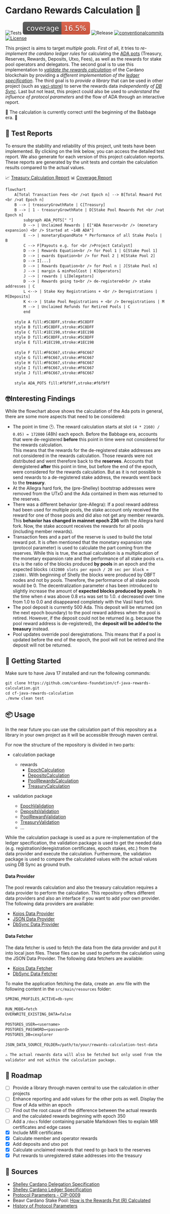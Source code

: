 # Cardano Rewards Calculation 🧮

<p align="left">
<img alt="Tests" src="https://github.com/cardano-foundation/cf-java-rewards-calculation/actions/workflows/tests.yaml/badge.svg?branch=main" />
<img alt="Coverage" src="https://github.com/cardano-foundation/cf-java-rewards-calculation/blob/gh-pages/badges/jacoco.svg?raw=true" />
<img alt="Release" src="https://github.com/cardano-foundation/cf-java-rewards-calculation/actions/workflows/release.yaml/badge.svg?branch=main" />
<a href="https://conventionalcommits.org"><img alt="conventionalcommits" src="https://img.shields.io/badge/Conventional%20Commits-1.0.0-%23FE5196?logo=conventionalcommits" /></a>
<a href="https://opensource.org/licenses/MIT"><img alt="License" src="https://img.shields.io/badge/License-MIT-green.svg" /></a>
</p>

This project is aims to target *multiple goals*. First of all, it tries to *re-implement the cardano ledger rules* for calculating 
the [ADA pots](https://cexplorer.io/pot) (Treasury, Reserves, Rewards, Deposits, Utxo, Fees), as well as the rewards for stake pool operators and delegators. 
The second goal is to use this implementation to *[validate the rewards calculation](https://cardano-foundation.github.io/cf-java-rewards-calculation/report-latest/treasury_calculation.html)* of the Cardano blockchain by providing a *different implementation of the [ledger specification](https://github.com/IntersectMBO/cardano-ledger?tab=readme-ov-file#cardano-ledger)*.
The third goal is to *provide a library* that can be used in other project (such as [yaci-store](https://github.com/bloxbean/yaci-store)) to serve the rewards data *independently of [DB Sync](https://github.com/IntersectMBO/cardano-db-sync)*. 
Last but not least, this project could also be used to *understand the influence of protocol parameters* and the flow of ADA through an interactive report.

🚧️ The calculation is currently correct until the beginning of the Babbage era. 🚧️

## 🧪 Test Reports

To ensure the stability and reliability of this project, unit tests have been implemented. By clicking on the link below, you can access the detailed test report.
We also generate for each version of this project calculation reports. These reports are generated by the unit tests and contain the calculation results compared to the actual values.

📈 [Treasury Calculation Report](https://cardano-foundation.github.io/cf-java-rewards-calculation/report-latest/treasury_calculation.html)
📊 [Coverage Report](https://cardano-foundation.github.io/cf-java-rewards-calculation/coverage-report/)

```mermaid
flowchart
    A[Total Transaction Fees <br />at Epoch n] --> B[Total Reward Pot <br />at Epoch n]
    B --> | treasuryGrowthRate | C[Treasury]
    B --> | 1 - treasuryGrowthRate | D[Stake Pool Rewards Pot <br />at Epoch n]
        subgraph ADA_POTS[" "]
        D --> | Unclaimed Rewards | E["ADA Reserves<br /> (monetary expansion) <br /> Started at ~14B ADA"]
        E --> | monetaryExpandRate * Performance of all Stake Pools | B
        C --> F[Payouts e.g. for <br />Project Catalyst]
        D --> | Rewards Equation<br /> for Pool 1 | G[Stake Pool 1]
        D --> | ewards Equation<br /> for Pool 2 | H[Stake Pool 2]
        D --> I[...]
        D --> | Rewards Equation<br /> for Pool n | J[Stake Pool n]
        J --> | margin & minPoolCost | K[Operators]
        J --> | rewards | L[Delegators]
        D --> | Rewards going to<br /> de-registered<br /> stake addresses | C
        L <--> | Stake Key Registrations + <br /> Deregistrations | M[Deposits]
        K <--> | Stake Pool Registrations + <br /> Deregistrations | M
        M --> | Unclaimed Refunds for Retired Pools | C
        end

    style A fill:#5C8DFF,stroke:#5C8DFF
    style B fill:#5C8DFF,stroke:#5C8DFF
    style C fill:#1EC198,stroke:#1EC198
    style D fill:#5C8DFF,stroke:#5C8DFF
    style E fill:#1EC198,stroke:#1EC198

    style F fill:#F6C667,stroke:#F6C667
    style G fill:#F6C667,stroke:#F6C667
    style H fill:#F6C667,stroke:#F6C667
    style I fill:#F6C667,stroke:#F6C667
    style J fill:#F6C667,stroke:#F6C667

    style ADA_POTS fill:#f6f9ff,stroke:#f6f9ff
```

## 🤓Interesting Findings

While the flowchart above shows the calculation of the Ada pots in general, there are some more aspects that need to be considered:

- The point in time 🕑. The reward calculation starts at slot `(4 * 2160) / 0.05) = 172800` (48h) each epoch. Before the Babbage era, 
  accounts that were de-registered **before** this point in time were not considered for the rewards calculation.  
  This means that the rewards for the de-registered stake addresses are not considered in the rewards calculation. 
  Those rewards were not distributed and went therefore back to the **reserves**. Accounts that deregistered **after** 
  this point in time, but before the end of the epoch, were considered for the rewards calculation. But as it is not 
  possible to send rewards to a de-registered stake address, the rewards went back to the **treasury**.
- At the Allegra hard fork, the (pre-Shelley) bootstrap addresses were removed from the UTxO and the Ada contained in them was returned to the reserves.
- There was a different behavior (pre-Allegra): If a pool reward address had been used for multiple pools,
  the stake account only received the reward for one of those pools and did also not get any member rewards.
  This **behavior has changed in mainnet epoch 236** with the Allegra hard fork. Now, the stake account receives the rewards for all pools (including member rewards).
- Transaction fees and a part of the reserve is used to build the total reward pot. It is often mentioned that
  the monetary expansion rate (protocol parameter) is used to calculate the part coming from the reserves.
  While this is true, the actual calculation is a multiplication of the monetary expansion rate and the performance of all stake pools `eta`.
  `Eta` is the ratio of the blocks produced **by pools** in an epoch and the expected blocks `(432000 slots per epoch / 20 sec per block = 21600)`.
  With beginning of Shelly the blocks were produced by OBFT nodes and not by pools. Therefore, the performance of all stake pools would be 0.
  The decentralization parameter `d` has been introduced to slightly increase the amount of **expected blocks produced by pools**.
  In the time when `d` was above 0.8 `eta` was set to 1.0. `d` decreased over time from 1.0 to 0.0 and disappeared completely with the Vasil hard fork.
- The pool deposit is currently 500 Ada. This deposit will be returned (on the next epoch boundary) to the pool reward address when the pool is retired.
  However, if the deposit could not be returned (e.g. because the pool reward address is de-registered), the **deposit will be added to the treasury** instead.
- Pool updates override pool deregistrations. This means that if a pool is updated before the end of the epoch, the pool will not be retired and the deposit will not be returned.

## 🚀 Getting Started

Make sure to have Java 17 installed and run the following commands:

```
git clone https://github.com/cardano-foundation/cf-java-rewards-calculation.git
cd cf-java-rewards-calculation
./mvnw clean test
```

## 📦 Usage

In the near future you can use the calculation part of this repository as a library in your own project as it will be accessible 
through maven central.

For now the structure of the repository is divided in two parts:
 
- calculation package
  - rewards
    - [EpochCalculation](./src/main/java/org/cardanofoundation/rewards/calculation/EpochCalculation.java)
    - [DepositsCalculation](./src/main/java/org/cardanofoundation/rewards/calculation/DepositsCalculation.java)
    - [PoolRewardsCalculation](./src/main/java/org/cardanofoundation/rewards/calculation/PoolRewardsCalculation.java)
    - [TreasuryCalculation](./src/main/java/org/cardanofoundation/rewards/calculation/TreasuryCalculation.java)

- validation package
  - [EpochValidation](./src/main/java/org/cardanofoundation/rewards/validation/EpochValidation.java)
  - [DepositsValidation](./src/main/java/org/cardanofoundation/rewards/validation/DepositsValidation.java)
  - [PoolRewardValidation](./src/main/java/org/cardanofoundation/rewards/validation/PoolRewardValidation.java)
  - [TreasuryValidation](./src/main/java/org/cardanofoundation/rewards/validation/TreasuryValidation.java)
  - ...

While the calculation package is used as a pure re-implementation of the ledger specification,
the validation package is used to get the needed data (e.g. registration/deregistration certificates, epoch stakes, etc.) 
from the data provider and execute the calculation. Furthermore, the validation package is used to compare the calculated
values with the actual values using DB Sync as ground truth.

#### Data Provider

The pool rewards calculation and also the treasury calculation requires a data provider to perform the calculation.
This repository offers different data providers and also an interface if you want to add your own provider. The following data providers are available:

 - [Koios Data Provider](./src/main/java/org/cardanofoundation/rewards/validation/data/provider/KoiosDataProvider.java)
 - [JSON Data Provider](./src/main/java/org/cardanofoundation/rewards/validation/data/provider/JsonDataProvider.java)
 - [DbSync Data Provider](./src/main/java/org/cardanofoundation/rewards/validation/data/provider/DbSyncDataProvider.java)

#### Data Fetcher

The data fetcher is used to fetch the data from the data provider and put it into local json files.
These files can be used to perform the calculation using the JSON Data Provider. The following data fetchers are available:

 - [Koios Data Fetcher](./src/main/java/org/cardanofoundation/rewards/validation/data/fetcher/KoiosDataFetcher.java)
 - [DbSync Data Fetcher](./src/main/java/org/cardanofoundation/rewards/validation/data/fetcher/DbSyncDataFetcher.java)

To make the application fetching the data, create an .env file with the following content in the `src/main/resources` folder:

```
SPRING_PROFILES_ACTIVE=db-sync

RUN_MODE=fetch
OVERWRITE_EXISTING_DATA=false

POSTGRES_USER=<username>
POSTGRES_PASSWORD=<password>
POSTGRES_DB=cexplorer

JSON_DATA_SOURCE_FOLDER=/path/to/your/rewards-calculation-test-data
```
`⚠️ The actual rewards data will also be fetched but only used from the validator and not within the calculation package.`
  
## 🫡 Roadmap
 - [ ] Provide a library through maven central to use the calculation in other projects
 - [ ] Enhance reporting and add values for the other pots as well. Display the flow of Ada within an epoch
 - [ ] Find out the root cause of the difference between the actual rewards and the calculated rewards beginning with epoch 350
 - [ ] Add a `/docs` folder containing parsable Markdown files to explain MIR certificates and edge cases
 - [X] Include MIR certificates
 - [X] Calculate member and operator rewards
 - [X] Add deposits and utxo pot
 - [X] Calculate unclaimed rewards that need to go back to the reserves
 - [X] Put rewards to unregistered stake addresses into the treasury

## 📖 Sources
 - [Shelley Cardano Delegation Specification](https://github.com/input-output-hk/cardano-ledger/releases/download/cardano-ledger-spec-2023-04-03/shelley-ledger.pdf)
 - [Shelley Cardano Ledger Specification](https://github.com/input-output-hk/cardano-ledger/releases/download/cardano-ledger-spec-2023-04-03/shelley-ledger.pdf)
 - [Protocol Parameters - CIP-0009](https://cips.cardano.org/cips/cip9/#updatableprotocolparameters)
 - Beavr Cardano Stake Pool: [How is the Rewards Pot (R) Calculated](https://archive.ph/HQfoV/fb8166e31d2bf61d3d6ca769e7785f2a96530f8e.webp)
 - [History of Protocol Parameters](https://beta.explorer.cardano.org/en/protocol-parameters/)
